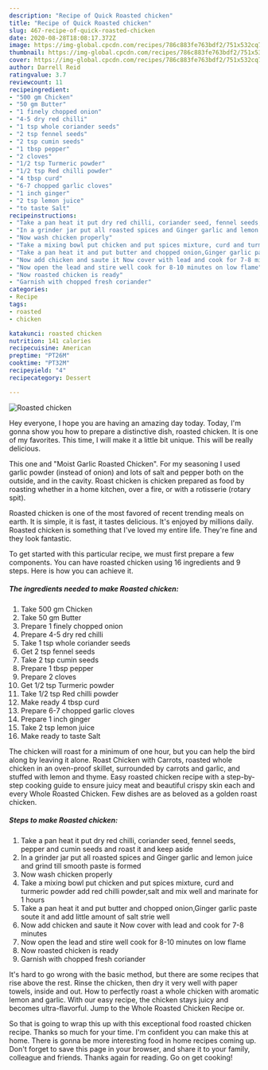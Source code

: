 ```yaml
---
description: "Recipe of Quick Roasted chicken"
title: "Recipe of Quick Roasted chicken"
slug: 467-recipe-of-quick-roasted-chicken
date: 2020-08-28T18:08:17.372Z
image: https://img-global.cpcdn.com/recipes/786c883fe763bdf2/751x532cq70/roasted-chicken-recipe-main-photo.jpg
thumbnail: https://img-global.cpcdn.com/recipes/786c883fe763bdf2/751x532cq70/roasted-chicken-recipe-main-photo.jpg
cover: https://img-global.cpcdn.com/recipes/786c883fe763bdf2/751x532cq70/roasted-chicken-recipe-main-photo.jpg
author: Darrell Reid
ratingvalue: 3.7
reviewcount: 11
recipeingredient:
- "500 gm Chicken"
- "50 gm Butter"
- "1 finely chopped onion"
- "4-5 dry red chilli"
- "1 tsp whole coriander seeds"
- "2 tsp fennel seeds"
- "2 tsp cumin seeds"
- "1 tbsp pepper"
- "2 cloves"
- "1/2 tsp Turmeric powder"
- "1/2 tsp Red chilli powder"
- "4 tbsp curd"
- "6-7 chopped garlic cloves"
- "1 inch ginger"
- "2 tsp lemon juice"
- "to taste Salt"
recipeinstructions:
- "Take a pan heat it put dry red chilli, coriander seed, fennel seeds, pepper and cumin seeds and roast it and keep aside"
- "In a grinder jar put all roasted spices and Ginger garlic and lemon juice and grind till smooth paste is formed"
- "Now wash chicken properly"
- "Take a mixing bowl put chicken and put spices mixture, curd and turmeric powder add red chilli powder,salt and mix well and marinate for 1 hours"
- "Take a pan heat it and put butter and chopped onion,Ginger garlic paste soute it and add little amount of salt strie well"
- "Now add chicken and saute it Now cover with lead and cook for 7-8 minutes"
- "Now open the lead and stire well cook for 8-10 minutes on low flame"
- "Now roasted chicken is ready"
- "Garnish with chopped fresh coriander"
categories:
- Recipe
tags:
- roasted
- chicken

katakunci: roasted chicken 
nutrition: 141 calories
recipecuisine: American
preptime: "PT26M"
cooktime: "PT32M"
recipeyield: "4"
recipecategory: Dessert

---
```



![Roasted chicken](https://img-global.cpcdn.com/recipes/786c883fe763bdf2/751x532cq70/roasted-chicken-recipe-main-photo.jpg)

Hey everyone, I hope you are having an amazing day today. Today, I'm gonna show you how to prepare a distinctive dish, roasted chicken. It is one of my favorites. This time, I will make it a little bit unique. This will be really delicious.

This one and &#34;Moist Garlic Roasted Chicken&#34;. For my seasoning I used garlic powder (instead of onion) and lots of salt and pepper both on the outside, and in the cavity. Roast chicken is chicken prepared as food by roasting whether in a home kitchen, over a fire, or with a rotisserie (rotary spit).

Roasted chicken is one of the most favored of recent trending meals on earth. It is simple, it is fast, it tastes delicious. It's enjoyed by millions daily. Roasted chicken is something that I've loved my entire life. They're fine and they look fantastic.


To get started with this particular recipe, we must first prepare a few components. You can have roasted chicken using 16 ingredients and 9 steps. Here is how you can achieve it.

<!--inarticleads1-->

##### The ingredients needed to make Roasted chicken:

1. Take 500 gm Chicken
1. Take 50 gm Butter
1. Prepare 1 finely chopped onion
1. Prepare 4-5 dry red chilli
1. Take 1 tsp whole coriander seeds
1. Get 2 tsp fennel seeds
1. Take 2 tsp cumin seeds
1. Prepare 1 tbsp pepper
1. Prepare 2 cloves
1. Get 1/2 tsp Turmeric powder
1. Take 1/2 tsp Red chilli powder
1. Make ready 4 tbsp curd
1. Prepare 6-7 chopped garlic cloves
1. Prepare 1 inch ginger
1. Take 2 tsp lemon juice
1. Make ready to taste Salt


The chicken will roast for a minimum of one hour, but you can help the bird along by leaving it alone. Roast Chicken with Carrots, roasted whole chicken in an oven-proof skillet, surrounded by carrots and garlic, and stuffed with lemon and thyme. Easy roasted chicken recipe with a step-by-step cooking guide to ensure juicy meat and beautiful crispy skin each and every Whole Roasted Chicken. Few dishes are as beloved as a golden roast chicken. 

<!--inarticleads2-->

##### Steps to make Roasted chicken:

1. Take a pan heat it put dry red chilli, coriander seed, fennel seeds, pepper and cumin seeds and roast it and keep aside
1. In a grinder jar put all roasted spices and Ginger garlic and lemon juice and grind till smooth paste is formed
1. Now wash chicken properly
1. Take a mixing bowl put chicken and put spices mixture, curd and turmeric powder add red chilli powder,salt and mix well and marinate for 1 hours
1. Take a pan heat it and put butter and chopped onion,Ginger garlic paste soute it and add little amount of salt strie well
1. Now add chicken and saute it Now cover with lead and cook for 7-8 minutes
1. Now open the lead and stire well cook for 8-10 minutes on low flame
1. Now roasted chicken is ready
1. Garnish with chopped fresh coriander


It&#39;s hard to go wrong with the basic method, but there are some recipes that rise above the rest. Rinse the chicken, then dry it very well with paper towels, inside and out. How to perfectly roast a whole chicken with aromatic lemon and garlic. With our easy recipe, the chicken stays juicy and becomes ultra-flavorful. Jump to the Whole Roasted Chicken Recipe or. 

So that is going to wrap this up with this exceptional food roasted chicken recipe. Thanks so much for your time. I'm confident you can make this at home. There is gonna be more interesting food in home recipes coming up. Don't forget to save this page in your browser, and share it to your family, colleague and friends. Thanks again for reading. Go on get cooking!
